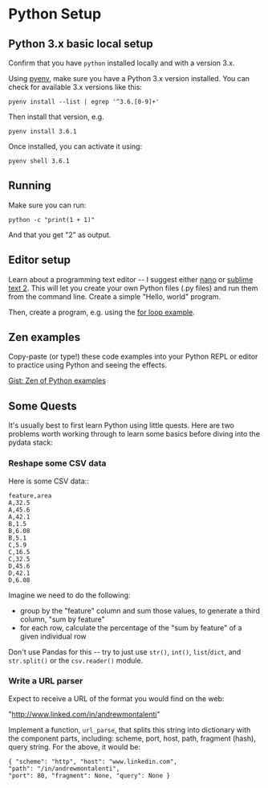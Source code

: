 # Python Setup


## Python 3.x basic local setup

Confirm that you have `python` installed locally and with a version 3.x.

Using [pyenv][pyenv], make sure you have a Python 3.x version installed. You can check for available 3.x versions like this:

`pyenv install --list | egrep '^3.6.[0-9]+'`

Then install that version, e.g.

`pyenv install 3.6.1`

Once installed, you can activate it using:

`pyenv shell 3.6.1`

[pyenv]: https://github.com/pyenv/pyenv-installer#installation--update--uninstallation

## Running

Make sure you can run:

    python -c "print(1 + 1)"

And that you get "2" as output.

## Editor setup

Learn about a programming text editor -- I suggest either [nano](http://www.nano-editor.org/) or [sublime text 2](http://www.sublimetext.com/2). This will let you create your own Python files (.py files) and run them from the command line. Create a simple "Hello, world" program.

Then, create a program, e.g. using the [for loop example](https://github.com/amontalenti/fast-python-slides/blob/master/index.rst#slide-zero).

## Zen examples

Copy-paste (or type!) these code examples into your Python REPL or editor to practice using Python and seeing the effects.

[Gist: Zen of Python examples](https://gist.github.com/amontalenti/637e0a4faeb64d6d3c22)

## Some Quests

It's usually best to first learn Python using little quests. Here are two problems worth working through to learn some basics before diving into the pydata stack:

### Reshape some CSV data

Here is some CSV data::

    feature,area
    A,32.5
    A,45.6
    A,42.1
    B,1.5
    B,6.08
    B,5.1
    C,5.9
    C,16.5
    C,32.5
    D,45.6
    D,42.1
    D,6.08

Imagine we need to do the following:

- group by the "feature" column and sum those values, to generate a third column, "sum by feature"
- for each row, calculate the percentage of the "sum by feature" of a given individual row

Don't use Pandas for this -- try to just use `str()`, `int()`, `list`/`dict`, and `str.split()` or the `csv.reader()` module.

### Write a URL parser

Expect to receive a URL of the format you would find on the web:

"http://www.linked.com/in/andrewmontalenti"

Implement a function, ``url_parse``, that splits this string into dictionary with the component parts, including: scheme, port, host, path, fragment (hash), query string. For the above, it would be:

    { "scheme": "http", "host": "www.linkedin.com",
    "path": "/in/andrewmontalenti",
    "port": 80, "fragment": None, "query": None }
